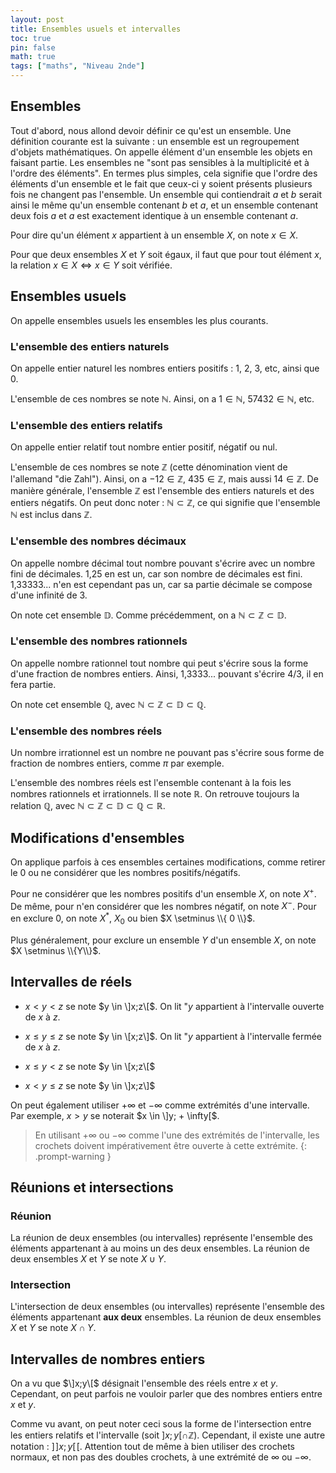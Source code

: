```yaml
---
layout: post
title: Ensembles usuels et intervalles
toc: true
pin: false
math: true
tags: ["maths", "Niveau 2nde"]
---
```


## Ensembles

Tout d'abord, nous allond devoir définir ce qu'est un ensemble. Une définition courante est la suivante : un ensemble est un regroupement d'objets mathématiques. On appelle élément d'un ensemble les objets en faisant partie. Les ensembles ne "sont pas sensibles à la multiplicité et à l'ordre des éléments". En termes plus simples, cela signifie que l'ordre des éléments d'un ensemble et le fait que ceux-ci y soient présents plusieurs fois ne changent pas l'ensemble. Un ensemble qui contiendrait $a$ et $b$ serait ainsi le même qu'un ensemble contenant $b$ et $a$, et un ensemble contenant deux fois $a$ et $a$ est exactement identique à un ensemble contenant $a$.


Pour dire qu'un élément $x$ appartient à un ensemble $X$, on note $x \in X$.


Pour que deux ensembles $X$ et $Y$ soit égaux, il faut que pour tout élément $x$, la relation $x \in X \iff x \in Y$ soit vérifiée.

## Ensembles usuels 


On appelle ensembles usuels les ensembles les plus courants.

### L'ensemble des entiers naturels

On appelle entier naturel les nombres entiers positifs : 1, 2, 3, etc, ainsi que 0.

L'ensemble de ces nombres se note $\mathbb{N}$. Ainsi, on a $1 \in \mathbb{N}$, $57432 \in \mathbb{N}$, etc.

### L'ensemble des entiers relatifs

On appelle entier relatif tout nombre entier positif, négatif ou nul. 

L'ensemble de ces nombres se note $\mathbb{Z}$ (cette dénomination vient de l'allemand "die Zahl").
Ainsi, on a $-12 \in \mathbb{Z}$, $435 \in \mathbb{Z}$, mais aussi $14 \in \mathbb{Z}$. De manière générale, l'ensemble $\mathbb{Z}$ est l'ensemble des entiers naturels et des entiers négatifs. On peut donc noter : $\mathbb{N} \subset \mathbb{Z}$, ce qui signifie que l'ensemble $\mathbb{N}$ est inclus dans $\mathbb{Z}$.

### L'ensemble des nombres décimaux

On appelle nombre décimal tout nombre pouvant s'écrire avec un nombre fini de décimales. 1,25 en est un, car son nombre de décimales est fini. 1,33333... n'en est cependant pas un, car sa partie décimale se compose d'une infinité de 3.

On note cet ensemble $\mathbb{D}$. Comme précédemment, on a $\mathbb{N} \subset \mathbb{Z} \subset \mathbb{D}$.



### L'ensemble des nombres rationnels

On appelle nombre rationnel tout nombre qui peut s'écrire sous la forme d'une fraction de nombres entiers. Ainsi, 1,3333... pouvant s'écrire 4/3, il en fera partie.

On note cet ensemble $\mathbb{Q}$, avec $\mathbb{N} \subset \mathbb{Z} \subset \mathbb{D} \subset \mathbb{Q}$.

### L'ensemble des nombres réels

Un nombre irrationnel est un nombre ne pouvant pas s'écrire sous forme de fraction de nombres entiers, comme $\pi$ par exemple. 

L'ensemble des nombres réels est l'ensemble contenant à la fois les nombres rationnels et irrationnels. Il se note $\mathbb{R}$. On retrouve toujours la relation $\mathbb{Q}$, avec $\mathbb{N} \subset \mathbb{Z} \subset \mathbb{D} \subset \mathbb{Q} \subset \mathbb{R}$.

## Modifications d'ensembles


On applique parfois à ces ensembles certaines modifications, comme retirer le 0 ou ne considérer que les nombres positifs/négatifs.

Pour ne considérer que les nombres positifs d'un ensemble $X$, on note $X^+$. De même, pour n'en considérer que les nombres négatif, on note $X^-$. Pour en exclure 0, on note $X^*$, $X_0$ ou bien $X \setminus \\{ 0 \\}$.

Plus généralement, pour exclure un ensemble $Y$ d'un ensemble $X$, on note $X \setminus \\{Y\\}$. 

## Intervalles de réels

- $x < y < z$ se note $y \in \]x;z\[$. On lit "$y$ appartient à l'intervalle ouverte de $x$ à $z$.

- $x \leq y \leq z$ se note $y \in \[x;z\]$. On lit "$y$ appartient à l'intervalle fermée de $x$ à $z$.

- $x \leq y < z$ se note $y \in \[x;z\[$

- $x < y \leq z$ se note $y \in \]x;z\]$

On peut également utiliser $+ \infty$ et $- \infty$ comme extrémités d'une intervalle.
Par exemple, $x > y$ se noterait $x \in \]y; + \infty[$.


> En utilisant $+ \infty$ ou $- \infty$ comme l'une des extrémités de l'intervalle, les crochets doivent impérativement être ouverte à cette extrémite.
{: .prompt-warning }

## Réunions et intersections

### Réunion

La réunion de deux ensembles (ou intervalles) représente l'ensemble des éléments appartenant à au moins un des deux ensembles. La réunion de deux ensembles $X$ et $Y$ se note $X \cup Y$.

### Intersection

L'intersection de deux ensembles (ou intervalles) représente l'ensemble des éléments appartenant **aux deux** ensembles. La réunion de deux ensembles $X$ et $Y$ se note $X \cap Y$.

## Intervalles de nombres entiers

On a vu que $\]x;y\[$ désignait l'ensemble des réels entre $x$ et $y$. Cependant, on peut parfois ne vouloir parler que des nombres entiers entre $x$ et $y$. 

Comme vu avant, on peut noter ceci sous la forme de l'intersection entre les entiers relatifs et l'intervalle (soit $]x;y[ \cap \mathbb{Z}$). Cependant, il existe une autre notation : $]\!]x;y[\![$. Attention tout de même à bien utiliser des crochets normaux, et non pas des doubles crochets, à une extrémité de $\infty$ ou $-\infty$.